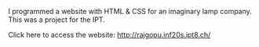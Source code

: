 I programmed a website with HTML & CSS for an imaginary lamp company. This was a project for the IPT.

Click here to access the website: http://rajgopu.inf20s.ipt8.ch/
